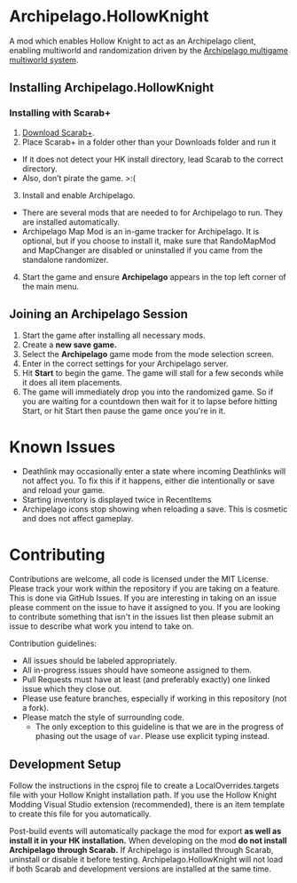 # Archipelago.HollowKnight

A mod which enables Hollow Knight to act as an Archipelago client, enabling multiworld and randomization driven by the [Archipelago multigame multiworld system](https://archipelago.gg).

## Installing Archipelago.HollowKnight
### Installing with Scarab+
1. [Download Scarab+](https://themulhima.github.io/Scarab?download).
2. Place Scarab+ in a folder other than your Downloads folder and run it
  * If it does not detect your HK install directory, lead Scarab to the correct directory.
  * Also, don’t pirate the game. >:(
3. Install and enable Archipelago.
  * There are several mods that are needed to for Archipelago to run. They are installed automatically.
  * Archipelago Map Mod is an in-game tracker for Archipelago. It is optional, but if you choose to install it, make sure that RandoMapMod and MapChanger are disabled or uninstalled if you came from the standalone randomizer.
4. Start the game and ensure **Archipelago** appears in the top left corner of the main menu.

## Joining an Archipelago Session
1. Start the game after installing all necessary mods.
2. Create a **new save game.**
3. Select the **Archipelago** game mode from the mode selection screen.
4. Enter in the correct settings for your Archipelago server.
5. Hit **Start** to begin the game. The game will stall for a few seconds while it does all item placements.
6. The game will immediately drop you into the randomized game. So if you are waiting for a countdown then wait for it to lapse before hitting Start, or hit Start then pause the game once you're in it.

# Known Issues

- Deathlink may occasionally enter a state where incoming Deathlinks will not affect you.  To fix this if it happens, either die intentionally or save and reload your game.
- Starting inventory is displayed twice in RecentItems
- Archipelago icons stop showing when reloading a save.  This is cosmetic and does not affect gameplay.

# Contributing
Contributions are welcome, all code is licensed under the MIT License. Please track your work within the repository if you are taking on a feature. This is done via GitHub Issues. If you are interesting in taking on an issue please comment on the issue to have it assigned to you. If you are looking to contribute something that isn't in the issues list then please submit an issue to describe what work you intend to take on.

Contribution guidelines:
* All issues should be labeled appropriately.
* All in-progress issues should have someone assigned to them.
* Pull Requests must have at least (and preferably exactly) one linked issue which they close out.
* Please use feature branches, especially if working in this repository (not a fork).
* Please match the style of surrounding code. 
  * The only exception to this guideline is that we are in the progress of phasing out the usage of `var`. Please use explicit typing instead.

## Development Setup
Follow the instructions in the csproj file to create a LocalOverrides.targets file with your Hollow Knight installation path. If you use the Hollow Knight Modding Visual Studio extension (recommended), there is an item template to create this file for you automatically.

Post-build events will automatically package the mod for export **as well as install it in your HK installation.** When developing on the mod **do not install Archipelago through Scarab.** If Archipelago is installed through Scarab, uninstall or disable it before testing. Archipelago.HollowKnight will not load if both Scarab and development versions are installed at the same time.

